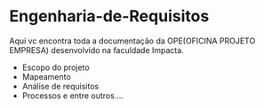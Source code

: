 # Engenharia-de-Requisitos
Aqui vc encontra toda a documentação da OPE(OFICINA PROJETO EMPRESA) desenvolvido na faculdade Impacta.

- Escopo do projeto
- Mapeamento
- Análise de requisitos
- Processos
e entre outros....

